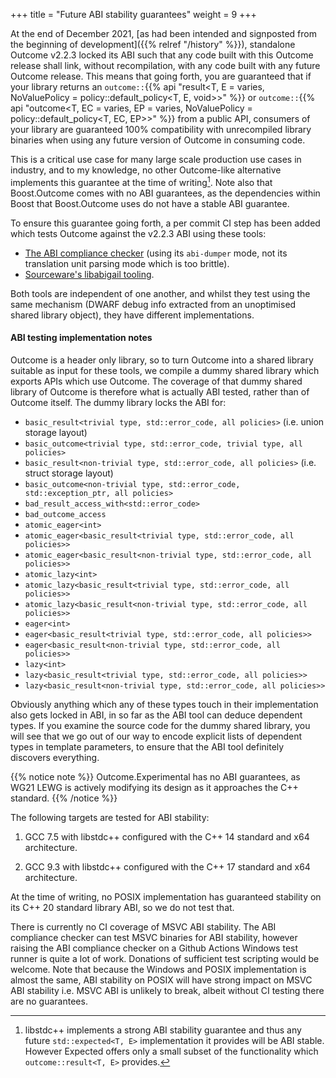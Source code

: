 +++
title = "Future ABI stability guarantees"
weight = 9
+++

At the end of December 2021, [as had been intended and signposted from the beginning of development]({{% relref "/history" %}}), standalone Outcome v2.2.3 locked its ABI such that any code built with this Outcome release shall link, without recompilation, with any code built with any future Outcome release. This means that going forth, you are guaranteed that if your library returns an `outcome::`{{% api "result<T, E = varies, NoValuePolicy = policy::default_policy<T, E, void>>" %}} or `outcome::`{{% api "outcome<T, EC = varies, EP = varies, NoValuePolicy = policy::default_policy<T, EC, EP>>" %}} from a public API, consumers of your library are guaranteed 100% compatibility with unrecompiled library binaries when using any future version of Outcome in consuming code.

This is a critical use case for many large scale production use cases in industry, and to my knowledge, no other Outcome-like alternative implements this guarantee at the time of writing[^1]. Note also that Boost.Outcome comes with no ABI guarantees, as the dependencies within Boost that Boost.Outcome uses do not have a stable ABI guarantee.

To ensure this guarantee going forth, a per commit CI step has been added which tests Outcome against the v2.2.3 ABI using these tools:

- [The ABI compliance checker](https://lvc.github.io/abi-compliance-checker/) (using its `abi-dumper` mode, not its translation unit parsing mode which is too brittle).
- [Sourceware's libabigail tooling](https://sourceware.org/libabigail/manual/libabigail-tools.html).

Both tools are independent of one another, and whilst they test using the same mechanism (DWARF debug info extracted from an unoptimised shared library object), they have different implementations.

#### ABI testing implementation notes

Outcome is a header only library, so to turn Outcome into a shared library suitable as input for these tools, we compile a dummy shared library which exports APIs which use Outcome. The coverage of that dummy shared library of Outcome is therefore what is actually ABI tested, rather than of Outcome itself. The dummy library locks the ABI for:

- `basic_result<trivial type, std::error_code, all policies>` (i.e. union storage layout)
- `basic_outcome<trivial type, std::error_code, trivial type, all policies>` 
- `basic_result<non-trivial type, std::error_code, all policies>` (i.e. struct storage layout)
- `basic_outcome<non-trivial type, std::error_code, std::exception_ptr, all policies>`
- `bad_result_access_with<std::error_code>`
- `bad_outcome_access`
- `atomic_eager<int>`
- `atomic_eager<basic_result<trivial type, std::error_code, all policies>>`
- `atomic_eager<basic_result<non-trivial type, std::error_code, all policies>>`
- `atomic_lazy<int>`
- `atomic_lazy<basic_result<trivial type, std::error_code, all policies>>`
- `atomic_lazy<basic_result<non-trivial type, std::error_code, all policies>>`
- `eager<int>`
- `eager<basic_result<trivial type, std::error_code, all policies>>`
- `eager<basic_result<non-trivial type, std::error_code, all policies>>`
- `lazy<int>`
- `lazy<basic_result<trivial type, std::error_code, all policies>>`
- `lazy<basic_result<non-trivial type, std::error_code, all policies>>`

Obviously anything which any of these types touch in their implementation also gets locked in ABI, in so far as the ABI tool can deduce dependent types. If you examine the source code for the dummy shared library, you will see that we go out of our way to encode explicit lists of dependent types in template parameters, to ensure that the ABI tool definitely discovers everything.

{{% notice note %}}
Outcome.Experimental has no ABI guarantees, as WG21 LEWG is actively modifying its design as it approaches the C++ standard.
{{% /notice %}}

The following targets are tested for ABI stability:

1. GCC 7.5 with libstdc++ configured with the C++ 14 standard and x64 architecture.

2. GCC 9.3 with libstdc++ configured with the C++ 17 standard and x64 architecture.

At the time of writing, no POSIX implementation has guaranteed stability on its C++ 20 standard library ABI, so we do not test that.

There is currently no CI coverage of MSVC ABI stability. The ABI compliance checker can test MSVC binaries for ABI stability, however raising the ABI compliance checker on a Github Actions Windows test runner is quite a lot of work. Donations of sufficient test scripting would be welcome. Note that because the Windows and POSIX implementation is almost the same, ABI stability on POSIX will have strong impact on MSVC ABI stability i.e. MSVC ABI is unlikely to break, albeit without CI testing there are no guarantees.


[^1]: libstdc++ implements a strong ABI stability guarantee and thus any future `std::expected<T, E>` implementation it provides will be ABI stable. However Expected offers only a small subset of the functionality which `outcome::result<T, E>` provides.
